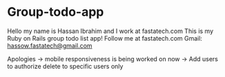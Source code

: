 # Group-todo-app 
Hello my name is Hassan Ibrahim and I work at fastatech.com
This is my Ruby on Rails group todo list app!
Follow me at fastatech.com
Gmail: hassow.fastatech@gmail.com



Apologies
-> mobile responsiveness is being worked on now
-> Add users to authorize delete to specific users only

